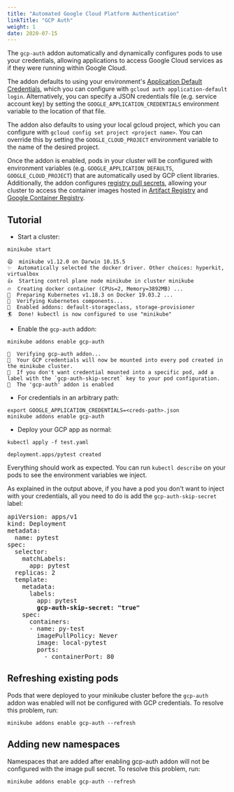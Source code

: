 ```yaml
---
title: "Automated Google Cloud Platform Authentication"
linkTitle: "GCP Auth"
weight: 1
date: 2020-07-15
---
```



The `gcp-auth` addon automatically and dynamically configures pods to use your credentials, allowing applications to access Google Cloud services as if they were running within Google Cloud.  

The addon defaults to using your environment's [Application Default Credentials](https://google.aip.dev/auth/4110), which you can configure with `gcloud auth application-default login`. 
Alternatively, you can specify a JSON credentials file (e.g. service account key) by setting the `GOOGLE_APPLICATION_CREDENTIALS` environment variable to the location of that file.

The addon also defaults to using your local gcloud project, which you can configure with `gcloud config set project <project name>`. You can override this by setting the `GOOGLE_CLOUD_PROJECT` environment variable to the name of the desired project.

Once the addon is enabled, pods in your cluster will be configured with environment variables (e.g. `GOOGLE_APPLICATION_DEFAULTS`, `GOOGLE_CLOUD_PROJECT`) that are automatically used by GCP client libraries.  Additionally, the addon configures [registry pull secrets](https://kubernetes.io/docs/tasks/configure-pod-container/pull-image-private-registry/), allowing your cluster to access the container images hosted in [Artifact Registry](https://cloud.google.com/artifact-registry) and [Google Container Registry](https://cloud.google.com/container-registry).


## Tutorial

- Start a cluster:

```shell
minikube start
```

```
😄  minikube v1.12.0 on Darwin 10.15.5
✨  Automatically selected the docker driver. Other choices: hyperkit, virtualbox
👍  Starting control plane node minikube in cluster minikube
🔥  Creating docker container (CPUs=2, Memory=3892MB) ...
🐳  Preparing Kubernetes v1.18.3 on Docker 19.03.2 ...
🔎  Verifying Kubernetes components...
🌟  Enabled addons: default-storageclass, storage-provisioner
🏄  Done! kubectl is now configured to use "minikube"
```

- Enable the `gcp-auth` addon:

```shell
minikube addons enable gcp-auth
```

```
🔎  Verifying gcp-auth addon...
📌  Your GCP credentials will now be mounted into every pod created in the minikube cluster.
📌  If you don't want credential mounted into a specific pod, add a label with the `gcp-auth-skip-secret` key to your pod configuration.
🌟  The 'gcp-auth' addon is enabled
```

- For credentials in an arbitrary path:

```shell
export GOOGLE_APPLICATION_CREDENTIALS=<creds-path>.json
minikube addons enable gcp-auth
```

- Deploy your GCP app as normal:

```shell
kubectl apply -f test.yaml
```

```
deployment.apps/pytest created
```

Everything should work as expected. You can run `kubectl describe` on your pods to see the environment variables we inject.

As explained in the output above, if you have a pod you don't want to inject with your credentials, all you need to do is add the `gcp-auth-skip-secret` label:
<pre>
apiVersion: apps/v1
kind: Deployment
metadata:
  name: pytest
spec:
  selector:
    matchLabels:
      app: pytest
  replicas: 2
  template:
    metadata:
      labels:
        app: pytest
        <b>gcp-auth-skip-secret: "true"</b>
    spec:
      containers:
      - name: py-test
        imagePullPolicy: Never
        image: local-pytest
        ports:
          - containerPort: 80
</pre>


## Refreshing existing pods

Pods that were deployed to your minikube cluster before the `gcp-auth` addon was enabled will not be configured with GCP credentials. 
To resolve this problem, run:

`minikube addons enable gcp-auth --refresh`

## Adding new namespaces

Namespaces that are added after enabling gcp-auth addon will not be configured with the image pull secret. 
To resolve this problem, run:

`minikube addons enable gcp-auth --refresh`
